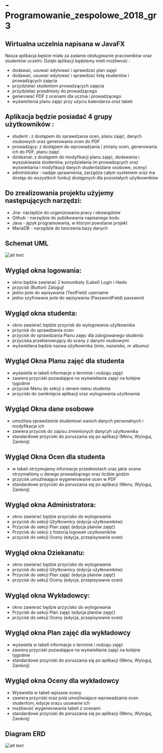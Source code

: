 # -Programowanie_zespolowe_2018_gr3

## Wirtualna uczelnia napisana w JavaFX
Nasza aplikacja będzie miała za zadanie obsługiwanie pracowników oraz studentów uczelni.
Dzięki aplikacji będziemy mieli możliwość :
- dodawać, usuwać edytować i sprawdzać plan zajęć
- dodawać, usuwać edytować i sprawdzać listę studentów i prowadzących zajęcia
- przydzielać studentom prowadzących zajęcia
- przydzielać przedmioty do prowadzącego
- generować PDF z ocenami dla ucznia i prowadzącego
- wyświetlenia planu zajęć przy użyciu kalendarza oraz tabeli
## Aplikacja będzie posiadać 4 grupy użytkowników :
- student : z dostępem do sprawdzania ocen, planu zajęć, danych osobowych oraz
generowania ocen do PDF
- prowadzący: z dostępem do wprowadzania i zmiany ocen, generowania ich do PDF,
planu zajęć
- dziekanat: z dostępem do modyfikacji planu zajęć, dodawania i wyszukiwania
studentów, przydzielania im prowadzących oraz wyświetlania i modyfikacji danych
studenta(dane osobowe, oceny)
- administrator : nadaje uprawnienia, zarządza całym systemem oraz ma dostęp do
wszystkich funkcji dostępnych dla pozostałych użytkowników
## Do zrealizowania projektu użyjemy następujących narzędzi:
- Jira- narzędzie do organizowania pracy i obowiązków
- Github - narzędzie do publikowania napisanego kodu
- Java - język programowania, w którym powstanie projekt
- MariaDB - narzędzie do tworzenia bazy danych

## Schemat UML 

![alt text](https://github.com/mjochab/-Programowanie_zespolowe_2018_gr3/blob/master/UML.PNG)


## Wygląd okna logowania:
- okno będzie zawierać 2 komunikaty (Label) Login i Hasło
- przycisk (Button) Zaloguj!
- jedno pole do wpisywania (TextField) username
- jedno szyfrowane pole do wpisywania (PasswordField) password


## Wygląd okna studenta:
- okno zawierać będzie przycisk do wylogowania użytkownika
- przycisk do sprawdzenia ocen
- przycisk do sprawdzania Planu zajęc dla zalogowanego studenta
- przyciska przekierowujący do sceny z danymi osobowymi
- wyświetlana będzie nazwa użytkownika (imie, nazwisko, nr albumu)

## Wygląd Okna Planu zajęć dla studenta
- wyświetla w tabeli informacje o terminie i rodzaju zajęć
- zawiera przyciski pozwalające na wyświetlanie zajęć na kolejne tygodnie 
- przycisk Menu do sekcji z oknem menu studenta
- przyciski do zamknięcia aplikacji oraz wylogowania użytkownia

## Wygląd Okna dane osobowe
- umożliwa sprawdzenie studentowi swoich danych personalnych i modyfikacje ich
- zawiera przycisk do zapisu zmienionych danycyh użytkownika
- standardowe przyciski do poruszania się po aplikacji (Menu, Wyloguj, Zamknij)

## Wygląd Okna Ocen dla studenta
- w tabeli otrzymujemy informacje przedmiotach oraz jakie ocene otrzymaliśmy u danego prowadzącego oraz liczbie godzin
- przycisk umożliwające wygenerowanie ocen w PDF
- standardowe przyciski do poruszania się po aplikacji (Menu, Wyloguj, Zamknij)


## Wygląd okna Administratora:
- okno zawierać będzie przycisko do wylogowania
- przycisk do sekcji Użytkownicy (edycja użytkowników)
- Przycisk do sekcji Plan zajęć (edycja planów zajęć)
- Przycisk do sekcji z historią logowań użytkowników
- przycisk do sekcji Oceny (edycja, przepisywanie ocen)

## Wygląd okna Dziekanatu:
- okno zawierać będzie przycisko do wylogowania
- przycisk do sekcji Użytkownicy (edycja użytkowników)
- Przycisk do sekcji Plan zajęć (edycja planów zajęć)
- przycisk do sekcji Oceny (edycja, przepisywanie ocen)


## Wygląd okna Wykładowcy:
- okno zawierać będzie przycisko do wylogowania
- Przycisk do sekcji Plan zajęć (edycja planów zajęć)
- przycisk do sekcji Oceny (edycja, przepisywanie ocen)

## Wygląd okna Plan zajęć dla wykładowcy
- wyświetla w tabeli informacje o terminie i rodzaju zajęć
- zawiera przyciski pozwalające na wyświetlanie zajęć na kolejne tygodnie 
- standardowe przyciski do poruszania się po aplikacji (Menu, Wyloguj, Zamknij)

## Wygląd okna Oceny dla wykładowcy
- Wyświetla w tabeli wpisane oceny
- zawiera przyciski oraz pola umożliwiajace wprowadzania ocen studentom, edycje orazu usuwanie ich
- możliwość wygenerowania tabeli z ocenami
- standardowe przyciski do poruszania się po aplikacji (Menu, Wyloguj, Zamknij)



## Diagram ERD 
![alt text](https://github.com/mjochab/-Programowanie_zespolowe_2018_gr3/blob/master/30713038_1819959841376505_2636789429284372480_n.jpg)
